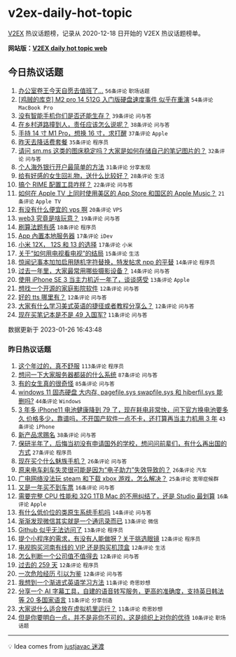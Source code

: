 # v2ex-daily-hot-topic

[V2EX](https://www.v2ex.com/) 热议话题榜，记录从 2020-12-18 日开始的 V2EX 热议话题榜单。

**网站版：[V2EX daily hot topic web](https://boojack.github.io/v2ex-daily-hot-topic-web/)**

## 今日热议话题

<!-- TODAY BEGIN -->

1. [办公室卷王今天自愿去值班了…](https://www.v2ex.com/t/910675) `56条评论` `职场话题`
1. [[鸡贼的库克] M2 pro 14 512G 入门版硬盘速度事件 似乎在重演](https://www.v2ex.com/t/910672) `54条评论` `MacBook Pro`
1. [没有智能手机你们是否还能生存？](https://www.v2ex.com/t/910690) `39条评论` `问与答`
1. [在乡村道路撞到人，责任应该怎么说呢？](https://www.v2ex.com/t/910708) `38条评论` `问与答`
1. [手持 14 寸 M1 Pro，想换 16 寸，求打醒](https://www.v2ex.com/t/910693) `37条评论` `Apple`
1. [昨天去降话费套餐](https://www.v2ex.com/t/910710) `35条评论` `程序员`
1. [请问 sm.ms 这类的图床稳定吗？大家是如何存储自己的笔记图片的？](https://www.v2ex.com/t/910689) `32条评论` `问与答`
1. [个人海外银行开户最简单的方法](https://www.v2ex.com/t/910724) `31条评论` `分享发现`
1. [给有好感的女生回礼物，送什么比较好？](https://www.v2ex.com/t/910730) `28条评论` `生活`
1. [搞个 RIME 配置工具咋样？](https://www.v2ex.com/t/910717) `22条评论` `问与答`
1. [如何在 Apple TV 上同时使用美区的 App Store 和国区的 Apple Music？](https://www.v2ex.com/t/910667) `21条评论` `Apple TV`
1. [有没有什么便宜的 vps 啊](https://www.v2ex.com/t/910697) `20条评论` `VPS`
1. [web3 究竟是啥玩意？](https://www.v2ex.com/t/910737) `19条评论` `问与答`
1. [刷算法题有感](https://www.v2ex.com/t/910741) `18条评论` `程序员`
1. [App 內置本地服务器](https://www.v2ex.com/t/910706) `17条评论` `iDev`
1. [小米 12X， 12S 和 13 的选择](https://www.v2ex.com/t/910685) `17条评论` `小米`
1. [关于“如何用电视看电视”的结局](https://www.v2ex.com/t/910719) `15条评论` `生活`
1. [惊闻记事本加加启用随机字符替换，特发帖求 npp 的平替](https://www.v2ex.com/t/910777) `14条评论` `程序员`
1. [过去一年里，大家最常用哪些摄影设备？](https://www.v2ex.com/t/910684) `14条评论` `问与答`
1. [使用 iPhone SE 3 当主力机近一年了，谈谈感受](https://www.v2ex.com/t/910722) `13条评论` `Apple`
1. [想找一个开源的家庭影院软件](https://www.v2ex.com/t/910750) `12条评论` `问与答`
1. [好的 tts 哪里有？](https://www.v2ex.com/t/910720) `12条评论` `问与答`
1. [大家有什么学习美式英语的捷径或者教程分享么？](https://www.v2ex.com/t/910665) `12条评论` `问与答`
1. [现在买笔记本是不是 49 入国军?](https://www.v2ex.com/t/910749) `11条评论` `问与答`

数据更新于 2023-01-26 16:43:48

<!-- TODAY END -->

### 昨日热议话题

<!-- YESTERDAY BEGIN -->

1. [这个年过的，真不舒服](https://www.v2ex.com/t/910529) `113条评论` `程序员`
1. [想问一下大家服务器都装的什么系统](https://www.v2ex.com/t/910554) `87条评论` `问与答`
1. [有的女生真的很奇怪](https://www.v2ex.com/t/910629) `85条评论` `问与答`
1. [windows 11 固态硬盘 大内存, pagefile.sys swapfile.sys 和 hiberfil.sys 能删吗?](https://www.v2ex.com/t/910542) `44条评论` `Windows`
1. [3 年多 iPhone11 电池健康降到 79 了，现在耗电非常快，问下官方换电池要多久 价格多少，靠谱吗，不开国产软件一点不卡，还打算再当主力机用 3 年](https://www.v2ex.com/t/910561) `43条评论` `iPhone`
1. [新产品求赐名](https://www.v2ex.com/t/910532) `38条评论` `问与答`
1. [保研半年了，后悔当初没有申请国外的学校，想问问前辈们，有什么再出国的方式](https://www.v2ex.com/t/910562) `27条评论` `程序员`
1. [现在买个什么魅族手机？](https://www.v2ex.com/t/910528) `26条评论` `问与答`
1. [原来电车刹车失灵很可能是因为“电子助力”失效导致的？](https://www.v2ex.com/t/910530) `26条评论` `汽车`
1. [广电网络没法玩 steam 和下载 xbox 游戏，怎么解决？](https://www.v2ex.com/t/910531) `25条评论` `宽带症候群`
1. [又是一年买不到车票](https://www.v2ex.com/t/910602) `16条评论` `问与答`
1. [需要完整 CPU 性能和 32G 1TB Mac 的不用纠结了，还是 Studio 最划算](https://www.v2ex.com/t/910565) `16条评论` `Apple`
1. [有什么低价位的类原生系统手机吗](https://www.v2ex.com/t/910619) `14条评论` `问与答`
1. [渐渐发现微信其实就是一个通讯录而已](https://www.v2ex.com/t/910603) `13条评论` `微信`
1. [Github 似乎无法访问了](https://www.v2ex.com/t/910583) `13条评论` `程序员`
1. [提个小程序的需求，有没有人能做呀？关于挑选眼镜](https://www.v2ex.com/t/910609) `12条评论` `程序员`
1. [电视购买河南有线的 VIP 还是购买机顶盒](https://www.v2ex.com/t/910604) `12条评论` `生活`
1. [怎么判断一个公司值不值得去](https://www.v2ex.com/t/910597) `12条评论` `问与答`
1. [过去的 259 天](https://www.v2ex.com/t/910587) `12条评论` `程序员`
1. [一次危险经历 引以为鉴](https://www.v2ex.com/t/910581) `12条评论` `问与答`
1. [我想到一个渐进式英语学习方法](https://www.v2ex.com/t/910576) `11条评论` `奇思妙想`
1. [分享一个 AI 字幕工具，自建的语音转写服务，更高的准确度，支持英日韩法等 20 多国家语言](https://www.v2ex.com/t/910552) `11条评论` `分享创造`
1. [大家说什么适合放在虚拟机里运行？](https://www.v2ex.com/t/910536) `11条评论` `奇思妙想`
1. [但是你要明白一点，并不是非你不可的，这是组织上对你的优待](https://www.v2ex.com/t/910582) `10条评论` `职场话题`

<!-- YESTERDAY END -->

---

💡 Idea comes from [justjavac 迷渡](https://github.com/justjavac/)
